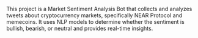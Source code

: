 This project is a Market Sentiment Analysis Bot that collects and analyzes tweets about cryptocurrency markets, specifically NEAR Protocol and memecoins. It uses NLP models to determine whether the sentiment is bullish, bearish, or neutral and provides real-time insights.
